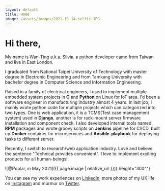 ```yaml
---
layout: default
title: Home
image: /assets/images/2021-11-14-selfie.JPG
---
```


# Hi there,

My name is Wan-Ting a.k.a. Silvia, a python developer came from Taiwan and live in East London.

I graduated from National Taipei University of Technology with master degree in Electronic Engineering and from Tamkang University with bachelor degree in Computer Science and Information Engineering. 

Raised in a family of electrical engineers, I used to implement multiple embedded system projects in **C** and **Python** on Linux for IoT area. 
I'd been a software engineer in manufacturing industry almost 4 years. In last job, I mainly wrote python code for multiple projects which can categorized into two types. 
One is web application, it is a TCMS(Test case management system) used in **Django**, another is for rack-mount server firmware installation and component check. 
I also developed internal tools named **RPM** packages and wrote groovy scripts on **Jenkins** pipeline for CI/CD, built up **Docker** container for microservices and **Ansible-playbook** for deploying tasks to different server. 

Recently, I switch to research/web application industry. Love and believe the sentence "Technical provides convenient". I love to implement exciting products for all human-beings!  

![@Poplar, in May 2021]({{ page.image | relative_url }}){:height="300""}



You can see my work experiences on [LinkedIn](https://www.linkedin.com/in/silviachen825/), more photos of my UK life on 
[Instagram](https://www.instagram.com/w.t_schen/) and murmur on [Twitter](https://twitter.com/WantingChen6).

